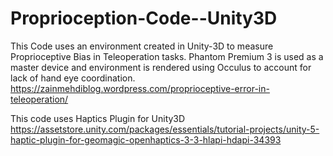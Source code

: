 # Proprioception-Code--Unity3D

This Code uses an environment created in Unity-3D to measure Proprioceptive Bias in Teleoperation tasks. Phantom Premium 3 is used as a master device and environment is rendered using Occulus to account for lack of hand eye coordination. https://zainmehdiblog.wordpress.com/proprioceptive-error-in-teleoperation/

This code uses Haptics Plugin for Unity3D https://assetstore.unity.com/packages/essentials/tutorial-projects/unity-5-haptic-plugin-for-geomagic-openhaptics-3-3-hlapi-hdapi-34393
